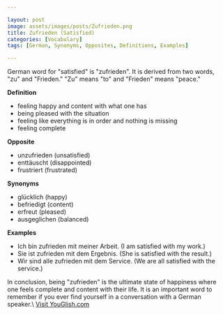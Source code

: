 ```yaml
---

layout: post
image: assets/images/posts/Zufrieden.png
title: Zufrieden (Satisfied)
categories: [Vocabulary]
tags: [German, Synonyms, Opposites, Definitions, Examples]

---
```


German word for "satisfied" is "zufrieden". It is derived from two words, "zu" and "Frieden." "Zu" means "to" and "Frieden" means "peace."

**Definition**
- feeling happy and content with what one has
- being pleased with the situation
- feeling like everything is in order and nothing is missing
- feeling complete

**Opposite**
- unzufrieden (unsatisfied)
- enttäuscht (disappointed)
- frustriert (frustrated)

**Synonyms**
- glücklich (happy)
- befriedigt (content)
- erfreut (pleased)
- ausgeglichen (balanced)

**Examples**
- Ich bin zufrieden mit meiner Arbeit. (I am satisfied with my work.)
- Sie ist zufrieden mit dem Ergebnis. (She is satisfied with the result.)
- Wir sind alle zufrieden mit dem Service. (We are all satisfied with the service.)

In conclusion, being "zufrieden" is the ultimate state of happiness where one feels complete and content with their life. It is an important word to remember if you ever find yourself in a conversation with a German speaker.\ <a id="yg-widget-0" class="youglish-widget" data-query="Zufrieden" data-lang="german" data-components="8412" data-auto-start="0" data-bkg-color="theme_light" data-title="How%20to%20pronounce%20Zufrieden%20in%20German"  rel="nofollow" href="https://youglish.com">Visit YouGlish.com</a><script async src="https://youglish.com/public/emb/widget.js" charset="utf-8"></script>